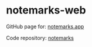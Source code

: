 # notemarks-web

GitHub page for: [notemarks.app](https://notemarks.app)

Code repository: [notemarks](https://github.com/notemarks/notemarks)

